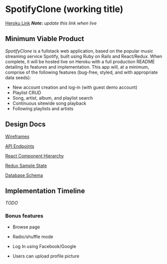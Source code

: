 # SpotifyClone (working title)

[Heroku Link](http://heroku.com) *__Note:__ update this link when live*

## Minimum Viable Product

*SpotifyClone* is a fullstack web application, based on the popular music streaming service Spotify, built using Ruby on Rails and React/Redux. When complete, it will be hosted live on Heroku with a full production README detailing its features and implementation. This app will, at a minimum, comprise of the following features (bug-free, styled, and with appropriate data seeds):  

* New account creation and log-in (with guest demo account)
* Playlist CRUD
* Song, artist, album, and playlist search
* Continuous sitewide song playback
* Following playlists and artists


## Design Docs

[Wireframes](wireframes)

[API Endpoints](api-endpoints)

[React Component Hierarchy](component-hierarchy)

[Redux Sample State](sample-state)

[Database Schema](schema)

## Implementation Timeline
_TODO_

### Bonus features

* Browse page

* Radio/shuffle mode

* Log In using Facebook/Google

* Users can upload profile picture
